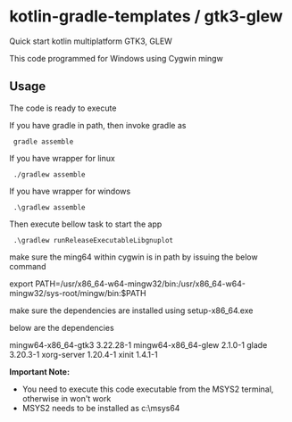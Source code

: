 # kotlin-gradle-templates / gtk3-glew
Quick start kotlin multiplatform GTK3, GLEW

This code programmed for Windows using Cygwin mingw

## Usage
The code is ready to execute 

If you have gradle in path, then invoke gradle as

     gradle assemble

If you have wrapper for linux

     ./gradlew assemble

If you have wrapper for windows

     .\gradlew assemble

Then execute bellow task to start the app

     .\gradlew runReleaseExecutableLibgnuplot

make sure the ming64 within cygwin is in path by issuing the below command

export PATH=/usr/x86_64-w64-mingw32/bin:/usr/x86_64-w64-mingw32/sys-root/mingw/bin:$PATH

make sure the dependencies are installed using setup-x86_64.exe 

below are the dependencies

mingw64-x86_64-gtk3 3.22.28-1
mingw64-x86_64-glew 2.1.0-1
glade               3.20.3-1
xorg-server         1.20.4-1
xinit               1.4.1-1


**Important Note:**
  * You need to execute this code executable from the MSYS2 terminal, otherwise in won't work
  * MSYS2 needs to be installed as c:\msys64
